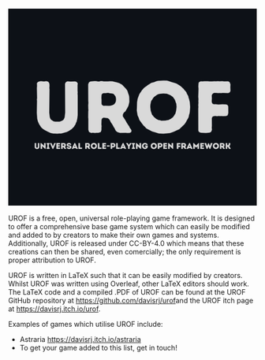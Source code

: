 ![UROF - Universal Role-Playing Open Framework](/UROF-logo.png?raw=true "UROF")

UROF is a free, open, universal role-playing game framework. It is designed to offer a comprehensive base game system which can easily be modified and added to by creators to make their own games and systems. Additionally, UROF is released under CC-BY-4.0 which means that these creations can then be shared, even comercially; the only requirement is proper attribution to UROF.

UROF is written in LaTeX such that it can be easily modified by creators. Whilst UROF was written using Overleaf, other LaTeX editors should work. The LaTeX code and a compiled .PDF of UROF can be found at the UROF GitHub repository at https://github.com/davisrj/urof​​ and the UROF itch page at https://davisrj.itch.io/urof​.

Examples of games which utilise UROF include:
- Astraria https://davisrj.itch.io/astraria
- To get your game added to this list, get in touch!

